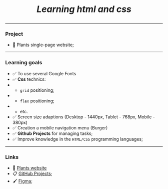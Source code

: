 # <p align="center"> *Learning html and css* </p>
----
### Project
- 🐾 Plants single-page website;
----
### Learning goals
- ✅ To use several Google Fonts
- ✅ **Css** technics: 
- - `grid` positioning;
- - `flex` positioning;
- - etc.
- ✅ Screen size adaptions (Desktop - 1440px, Tablet - 768px, Mobile - 380px)
- ✅ Creation a mobile navigation menu (Burger)
- ✅ **Github Projects** for managing tasks;
- ✅ Improve knowledge in the `HTML/CSS` programming languages;
----
### Links
- 🐼 [Plants website](https://nikaklokava.github.io/Plants-html-css-js/)
- 📋 [GitHub Projects](https://github.com/users/NikaKlokava/projects/1);
- 🖌️ [Figma](https://www.figma.com/file/ZRS7DrobRRf24zJmEWn4DQ/Plants?node-id=0%3A1&t=SZfIsAzONO5Pnh8D-1);


